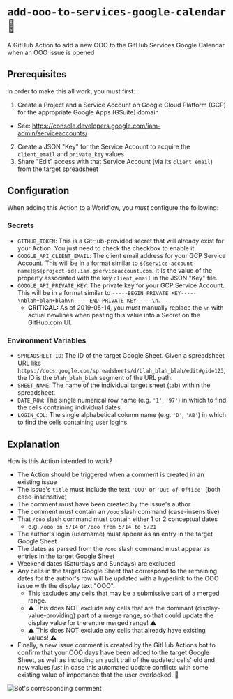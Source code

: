 # `add-ooo-to-services-google-calendar` :calendar:
A GitHub Action to add a new OOO to the GitHub Services Google Calendar when an OOO issue is opened

## Prerequisites

In order to make this all work, you must first:

1. Create a Project and a Service Account on Google Cloud Platform (GCP) for the appropriate Google Apps (GSuite) domain
  - See: https://console.developers.google.com/iam-admin/serviceaccounts/
2. Create a JSON "Key" for the Service Account to acquire the `client_email` and `private_key` values
3. Share "Edit" access with that Service Account (via its `client_email`) from
the target spreadsheet

## Configuration

When adding this Action to a Workflow, you _must_ configure the following:

### Secrets

- `GITHUB_TOKEN`: This is a GitHub-provided secret that will already exist for your Action. You just need to check the checkbox to enable it.
- `GOOGLE_API_CLIENT_EMAIL`: The client email address for your GCP Service Account. This will be in a format similar to `${service-account-name}@${project-id}.iam.gserviceaccount.com`. It is the value of the property associated with the key `client_email` in the JSON "Key" file.
- `GOOGLE_API_PRIVATE_KEY`: The private key for your GCP Service Account. This will be in a format similar to `-----BEGIN PRIVATE KEY-----\nblah+blah+blah\n-----END PRIVATE KEY-----\n`.
  - **CRITICAL:** As of 2019-05-14, you _must_ manually replace the `\n` with actual newlines when pasting this value into a Secret on the GitHub.com UI.

### Environment Variables

- `SPREADSHEET_ID`: The ID of the target Google Sheet. Given a spreadsheet URL like `https://docs.google.com/spreadsheets/d/blah_blah_blah/edit#gid=123`, the ID is the `blah_blah_blah` segment of the URL path.
- `SHEET_NAME`: The name of the individual target sheet (tab) within the spreadsheet.
- `DATE_ROW`: The single numerical row name (e.g. `'1'`, `'97'`) in which to find the cells containing individual dates.
- `LOGIN_COL`: The single alphabetical column name (e.g. `'D'`, `'AB'`) in which to find the cells containing user logins.

## Explanation

How is this Action intended to work?

- The Action should be triggered when a comment is created in an existing issue
- The issue's `title` must include the text `'OOO'` or `'Out of Office'` (both case-insensitive)
- The comment must have been created by the issue's author
- The comment must contain an `/ooo` slash command (case-insensitive)
- That `/ooo` slash command must contain either 1 or 2 conceptual dates
  - e.g. `/ooo on 5/14` or `/ooo from 5/14 to 5/21`
- The author's login (username) must appear as an entry in the target Google Sheet
- The dates as parsed from the `/ooo` slash command must appear as entries in the target Google Sheet
- Weekend dates (Saturdays and Sundays) are excluded
- Any cells in the target Google Sheet that correspond to the remaining dates for the author's row will be updated with a hyperlink to the OOO issue with the display text "OOO".
  - This excludes any cells that may be a submissive part of a merged range.
  - :warning: This does NOT exclude any cells that are the dominant (display-value-providing) part of a merge range, so that could update the display value for the entire merged range! :warning:
  - :warning: This does NOT exclude any cells that already have existing values! :warning:
- Finally, a new issue comment is created by the GitHub Actions bot to confirm that your OOO days have been added to the target Google Sheet, as well as including an audit trail of the updated cells' old and new values _just_ in case this automated update conflicts with some existing value of importance that the user overlooked. :grimacing:

![Bot's corresponding comment](https://user-images.githubusercontent.com/417751/57977945-43d58e80-79c8-11e9-8508-0d88e42a0965.png)
